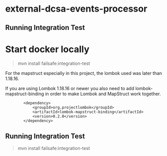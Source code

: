 # external-dcsa-events-processor



## Running Integration Test

# Start docker locally 
> mvn install failsafe:integration-test


For the mapstruct especially in this project, the lombok used was later than 1.18.16.

If you are using Lombok 1.18.16 or newer you also need to add lombok-mapstruct-binding in order to make Lombok and MapStruct work together.

```
        <dependency>
            <groupId>org.projectlombok</groupId>
            <artifactId>lombok-mapstruct-binding</artifactId>
            <version>0.2.0</version>
        </dependency>
```

## Running Integration Test

> mvn install failsafe:integration-test
